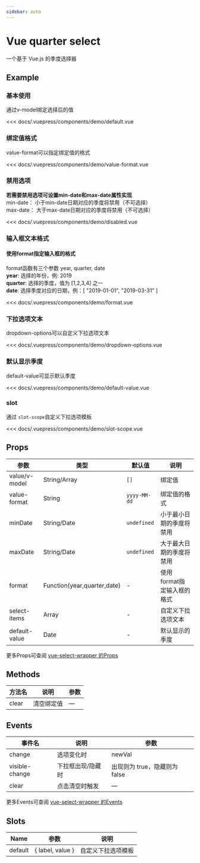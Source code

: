 ```yaml
---
sidebar: auto
---
```


<!-- markdownlint-disable MD033 -->
<style>
  .sw__wrapper { width: 350px; margin-top: 16px !important; }
</style>

# Vue quarter select

一个基于 Vue.js 的季度选择器

<client-only>

## Example

### 基本使用

<demo-box>

通过v-model绑定选择后的值

<demo-default slot="demo" />

<div slot="code">

<<< docs/.vuepress/components/demo/default.vue

</div>

</demo-box>

### 绑定值格式

<demo-box>

value-format可以指定绑定值的格式

<demo-value-format slot="demo" />

<div slot="code">

<<< docs/.vuepress/components/demo/value-format.vue

</div>

</demo-box>

### 禁用选项

<demo-box>

**若需要禁用选项可设置min-date和max-date属性实现**<br/>
min-date： 小于min-date日期对应的季度将禁用（不可选择）<br/>
max-date： 大于max-date日期对应的季度将禁用（不可选择）

<demo-disabled slot="demo" />

<div slot="code">

<<< docs/.vuepress/components/demo/disabled.vue

</div>

</demo-box>

### 输入框文本格式

<demo-box>

<h4>使用format指定输入框的格式</h4>

format函数有三个参数 year, quarter, date<br/>
**year**: 选择的年份，例: 2019<br/>
**quarter**: 选择的季度，值为 [1,2,3,4] 之一<br/>
**date**: 选择季度对应的日期，例：[ "2019-01-01", "2019-03-31" ]

<demo-format slot="demo" />

<div slot="code">

<<< docs/.vuepress/components/demo/format.vue

</div>

</demo-box>

### 下拉选项文本

<demo-box>

dropdown-options可以自定义下拉选项文本

<demo-dropdown-options slot="demo" />

<div slot="code">

<<< docs/.vuepress/components/demo/dropdown-options.vue

</div>

</demo-box>

### 默认显示季度

<demo-box>

default-value可显示默认季度

<demo-default-value slot="demo" />

<div slot="code">

<<< docs/.vuepress/components/demo/default-value.vue

</div>

</demo-box>

### slot

<demo-box>

通过 `slot-scope`自定义下拉选项模板

<demo-slot-scope slot="demo" />

<div slot="code">

<<< docs/.vuepress/components/demo/slot-scope.vue

</div>

</demo-box>

</client-only>

## Props

| 参数 | 类型 | 默认值 | 说明 |
| --- | --- | --- | --- |
| value/v-model | String/Array | `[]` | 绑定值 |
| value-format | String | `yyyy-MM-dd` | 绑定值的格式 |
| minDate | String/Date | `undefined` | 小于最小日期的季度将禁用 |
| maxDate | String/Date | `undefined` | 大于最大日期的季度将禁用 |
| format | Function(year,quarter,date) | - | 使用format指定输入框的格式 |
| select-items | Array | - | 自定义下拉选项文本 |
| default-value | Date | - | 默认显示的季度 |

更多Props可查阅 [vue-select-wrapper 的Props](https://laomao800.github.io/vue-select-wrapper/zh/#props)

## Methods

| 方法名 | 说明 | 参数 |
| ------- | ---------- | --- |
| clear   | 清空绑定值  | — |

## Events

| 事件名 | 说明 | 参数 |
| ----- | ----------- | ------ |
| change | 选项变化时 | newVal |
| visible-change | 下拉框出现/隐藏时 | 出现则为 true，隐藏则为 false |
| clear | 点击清空时触发 | — |

更多Events可查阅 [vue-select-wrapper 的Events](http://localhost:8083/vue-quarter-select/#events)

## Slots

| Name | 参数 | 说明 |
| ----- | ----------- | ------ |
| default | { label, value } | 自定义下拉选项模板 |
